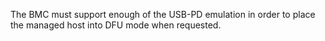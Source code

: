 The BMC must support enough of the USB-PD emulation in order to place the
managed host into DFU mode when requested.
